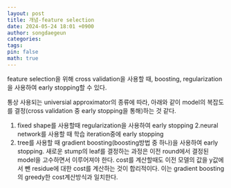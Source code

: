 ```yaml
---
layout: post
title: 개념-feature selection
date: 2024-05-24 18:01 +0900
author: songdaegeun
categories:
tags:
pin: false
math: true
---
```


feature selection을 위해 cross validation을 사용할 때, boosting, regularization을 사용하여 early stopping할 수 있다.

통상 사용되는 universial approximator의 종류에 따라, 아래와 같이 model의 복잡도를 결정(cross validation 중 early stopping을 통해)하는 것 같다.
1. fixed shape를 사용할때
regularization을 사용하여 early stopping
2.neural network를 사용할 때
학습 iteration중에 early stopping
3. tree를 사용할 때
gradient boosting(boosting방법 중 하나)을 사용하여 early stopping.
새로운 stump의 leaf를 결정하는 과정은 이전 round에서 결정된 model을 고수하면서 이루어져야 한다.
cost를 계산할때도 이전 모델의 값을 y값에서 뺀 residue에 대한 cost를 계산하는 것이 합리적이다.
이는 gradient boosting의 greedy한 cost계산방식과 일치한다.

